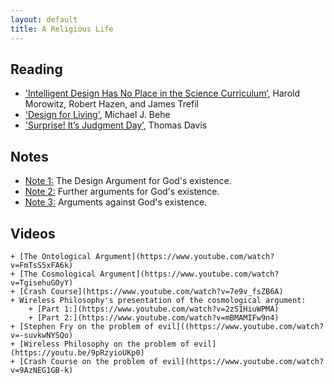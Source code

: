```yaml
---
layout: default
title: A Religious Life
---
```




## Reading

+ ['Intelligent Design Has No Place in the Science Curriculum’](/Teaching/Examined/God/Intel.pdf), Harold Morowitz, Robert Hazen, and James Trefil
+ ['Design for Living'](/Teaching/Examined/God/Des.pdf), Michael J. Behe
+ ['Surprise! It’s Judgment Day’,](God/Surprise.pdf) Thomas Davis


## Notes
+ [Note 1:](Handout1) The Design Argument for God's existence.
+ [Note 2:](Handout2) Further arguments for God's existence.
+ [Note 3:](Handout3) Arguments against God's existence.

## Videos
	+ [The Ontological Argument](https://www.youtube.com/watch?v=FmTsS5xFA6k)
	+ [The Cosmological Argument](https://www.youtube.com/watch?v=TgisehuGOyY)
	+ [Crash Course](https://www.youtube.com/watch?v=7e9v_fsZB6A)
	+ Wireless Philosophy's presentation of the cosmological argument: 
		+ [Part 1:](https://www.youtube.com/watch?v=2zS1HiuWPMA)
		+ [Part 2:](https://www.youtube.com/watch?v=mBMAMIFw9n4)
	+ [Stephen Fry on the problem of evil]((https://www.youtube.com/watch?v=-suvkwNYSQo)
	+ [Wireless Philosophy on the problem of evil](https://youtu.be/9pRzyioUKp0)
	+ [Crash Course on the problem of evil](https://www.youtube.com/watch?v=9AzNEG1GB-k)



